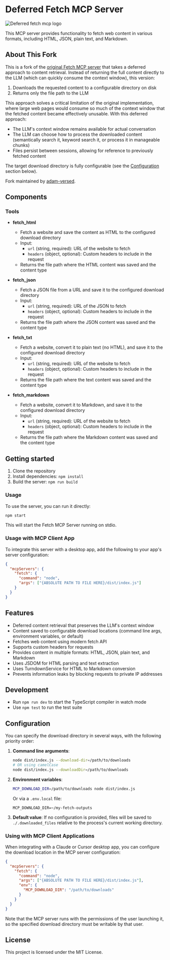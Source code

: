 # Deferred Fetch MCP Server

![Deferred fetch mcp logo](logo.jpg)

This MCP server provides functionality to fetch web content in various formats, including HTML, JSON, plain text, and Markdown.

## About This Fork

This is a fork of the [original Fetch MCP server](https://github.com/zcaceres/fetch-mcp) that takes a deferred approach to content retrieval. Instead of returning the full content directly to the LLM (which can quickly consume the context window), this version:

1. Downloads the requested content to a configurable directory on disk
2. Returns only the file path to the LLM

This approach solves a critical limitation of the original implementation, where large web pages would consume so much of the context window that the fetched content became effectively unusable. With this deferred approach:

- The LLM's context window remains available for actual conversation
- The LLM can choose how to process the downloaded content (semantically search it, keyword search it, or process it in manageable chunks)
- Files persist between sessions, allowing for reference to previously fetched content

The target download directory is fully configurable (see the [Configuration](#configuration) section below).

Fork maintained by [adam-versed](https://github.com/adam-versed/fetch-mcp).

## Components

### Tools

- **fetch_html**

  - Fetch a website and save the content as HTML to the configured download directory
  - Input:
    - `url` (string, required): URL of the website to fetch
    - `headers` (object, optional): Custom headers to include in the request
  - Returns the file path where the HTML content was saved and the content type

- **fetch_json**

  - Fetch a JSON file from a URL and save it to the configured download directory
  - Input:
    - `url` (string, required): URL of the JSON to fetch
    - `headers` (object, optional): Custom headers to include in the request
  - Returns the file path where the JSON content was saved and the content type

- **fetch_txt**

  - Fetch a website, convert it to plain text (no HTML), and save it to the configured download directory
  - Input:
    - `url` (string, required): URL of the website to fetch
    - `headers` (object, optional): Custom headers to include in the request
  - Returns the file path where the text content was saved and the content type

- **fetch_markdown**
  - Fetch a website, convert it to Markdown, and save it to the configured download directory
  - Input:
    - `url` (string, required): URL of the website to fetch
    - `headers` (object, optional): Custom headers to include in the request
  - Returns the file path where the Markdown content was saved and the content type

## Getting started

1. Clone the repository
2. Install dependencies: `npm install`
3. Build the server: `npm run build`

### Usage

To use the server, you can run it directly:

```bash
npm start
```

This will start the Fetch MCP Server running on stdio.

### Usage with MCP Client App

To integrate this server with a desktop app, add the following to your app's server configuration:

```json
{
  "mcpServers": {
    "fetch": {
      "command": "node",
      "args": ["{ABSOLUTE PATH TO FILE HERE}/dist/index.js"]
    }
  }
}
```

## Features

- Deferred content retrieval that preserves the LLM's context window
- Content saved to configurable download locations (command line args, environment variables, or default)
- Fetches web content using modern fetch API
- Supports custom headers for requests
- Provides content in multiple formats: HTML, JSON, plain text, and Markdown
- Uses JSDOM for HTML parsing and text extraction
- Uses TurndownService for HTML to Markdown conversion
- Prevents information leaks by blocking requests to private IP addresses

## Development

- Run `npm run dev` to start the TypeScript compiler in watch mode
- Use `npm test` to run the test suite

## Configuration

You can specify the download directory in several ways, with the following priority order:

1. **Command line arguments**:

   ```bash
   node dist/index.js --download-dir=/path/to/downloads
   # OR using camelCase
   node dist/index.js --downloadDir=/path/to/downloads
   ```

2. **Environment variables**:

   ```bash
   MCP_DOWNLOAD_DIR=/path/to/downloads node dist/index.js
   ```

   Or via a `.env.local` file:

   ```
   MCP_DOWNLOAD_DIR=~/my-fetch-outputs
   ```

3. **Default value**: If no configuration is provided, files will be saved to `./.downloaded_files` relative to the process's current working directory.

### Using with MCP Client Applications

When integrating with a Claude or Cursor desktop app, you can configure the download location in the MCP server configuration:

```json
{
  "mcpServers": {
    "fetch": {
      "command": "node",
      "args": ["{ABSOLUTE PATH TO FILE HERE}/dist/index.js"],
      "env": {
        "MCP_DOWNLOAD_DIR": "/path/to/downloads"
      }
    }
  }
}
```

Note that the MCP server runs with the permissions of the user launching it, so the specified download directory must be writable by that user.

## License

This project is licensed under the MIT License.
